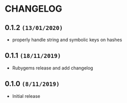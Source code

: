 # CHANGELOG

## 0.1.2 `(13/01/2020)`

 * properly handle string and symbolic keys on hashes
 
## 0.1.1 `(18/11/2019)`

 * Rubygems release and add changelog

## 0.1.0 `(8/11/2019)`

 * Initial release
